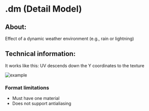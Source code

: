 # .dm (Detail Model)

## About:

Effect of a dynamic weather environment (e.g., rain or lightning)

## Technical information:

It works like this: UV descends down the Y coordinates to the texture

![example](images/dm.gif)

### Format limitations

- Must have one material
- Does not support antialiasing